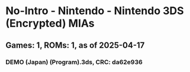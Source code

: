 # No-Intro - Nintendo - Nintendo 3DS (Encrypted) MIAs
## Games: 1, ROMs: 1, as of 2025-04-17

### DEMO (Japan) (Program).3ds, CRC: da62e936
